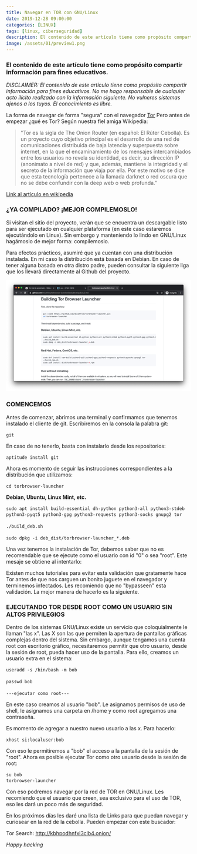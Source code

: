 ```yaml
---
title: Navegar en TOR con GNU/Linux
date: 2019-12-28 09:00:00 
categories: [LINUX]
tags: [linux, ciberseguridad]
description: El contenido de este artículo tiene como propósito compartir información para fines educativos.
image: /assets/01/preview1.png
---
```


### El contenido de este artículo tiene como propósito compartir información para fines educativos.

_DISCLAIMER: El contenido de este artículo tiene como propósito compartir información para fines educativos. No me hago responsable de cualquier acto ilícito realizado con la información siguiente. No vulneres sistemas ajenos a los tuyos. El conocimiento es libre._


La forma de navegar de forma "segura" con el navegador [Tor](https://www.torproject.org/download/) Pero antes de empezar ¿qué es Tor? Según nuestra fiel amiga Wikipedia:

>"Tor es la sigla de The Onion Router (en español: El Rúter Cebolla). Es un proyecto cuyo objetivo principal es el desarrollo de una red de comunicaciones distribuida de baja latencia y superpuesta sobre internet, en la que el encaminamiento de los mensajes intercambiados entre los usuarios no revela su identidad, es decir, su dirección IP (anonimato a nivel de red) y que, además, mantiene la integridad y el secreto de la información que viaja por ella. Por este motivo se dice que esta tecnología pertenece a la llamada darknet o red oscura que no se debe confundir con la deep web o web profunda."

[Link al artículo en wikipedia](https://es.wikipedia.org/wiki/Tor_(red_de_anonimato))  


### ¿YA COMPILADO? ¡MEJOR COMPILEMOSLO!

Si visitan el sitio del proyecto, verán que se encuentra un descargable listo para ser ejecutado en cualquier plataforma (en este caso estaremos ejecutándolo en Linux). Sin embargo y manteniendo lo lindo en GNU/Linux hagámoslo de mejor forma: compilemoslo.

Para efectos prácticos, asumiré que ya cuentan con una distribución instalada. En mi caso la distribución está basada en Debian. En caso de tener alguna basada en otra distro padre, pueden consultar la siguiente liga que los llevará directamente al Github del proyecto.

![Imagen 01](/assets/01/001-1.png)

### COMENCEMOS

Antes de comenzar, abrimos una terminal y confirmamos que tenemos instalado el cliente de git. Escribiremos en la consola la palabra git:

    git

En caso de no tenerlo, basta con instalarlo desde los repositorios:

    aptitude install git

Ahora es momento de seguir las instrucciones correspondientes a la distribución que utilizamos:

    cd torbrowser-launcher

**Debian, Ubuntu, Linux Mint, etc.**

    sudo apt install build-essential dh-python python3-all python3-stdeb python3-pyqt5 python3-gpg python3-requests python3-socks gnupg2 tor

    ./build_deb.sh

    sudo dpkg -i deb_dist/torbrowser-launcher_*.deb

Una vez tenemos la instalación de Tor, debemos saber que no es recomendable que se ejecute como el usuario con id "0" o sea "root". Este mesaje se obtiene al intentarlo:



Existen muchos tutoriales para evitar esta validación que gratamente hace Tor antes de que nos carguen un bonito juguete en el navegador y terminemos infectados. Les recomiendo que no "bypasseen" esta validación. La mejor manera de hacerlo es la siguiente.

### EJECUTANDO TOR DESDE ROOT COMO UN USUARIO SIN ALTOS PRIVILEGIOS

Dentro de los sistemas GNU/Linux existe un servicio que coloquialmente le llaman "las x". Las X son las que permiten la apertura de pantallas gráficas complejas dentro del sistema. Sin embargo, aunque tengamos una cuenta root con escritorio gráfico, necesitaremos permitir que otro usuario, desde la sesión de root, pueda hacer uso de la pantalla. Para ello, creamos un usuario extra en el sistema:

    useradd -s /bin/bash -m bob

    passwd bob       

    ---ejecutar como root---

En este caso creamos al usuario "bob".  Le asignamos permisos de uso de shell, le asignamos una carpeta en /home y como root agregamos una contraseña.

Es momento de agregar a nuestro nuevo usuario a las x. Para hacerlo:

    xhost si:localuser:bob

Con eso le permitiremos a "bob" el acceso a la pantalla de la sesión de "root". Ahora es posible ejecutar Tor como otro usuario desde la sesión de root:

    su bob
    torbrowser-launcher


Con eso podremos navegar por la red de TOR en GNU/Linux. Les recomiendo que el usuario que creen, sea exclusivo para el uso de TOR, eso les dará un poco más de seguridad.

En los próximos días les daré una lista de Links para que puedan navegar y curiosear en la red de la cebolla. Pueden empezar con este buscador:

Tor Search: http://kbhpodhnfxl3clb4.onion/

_Happy hacking_

